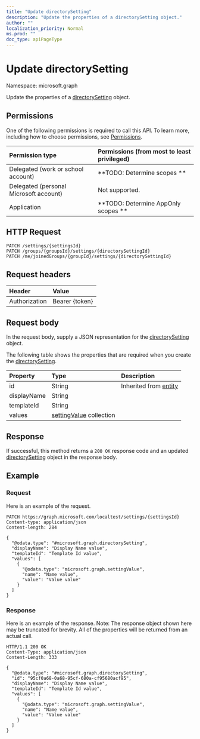 ```yaml
---
title: "Update directorySetting"
description: "Update the properties of a directorySetting object."
author: ""
localization_priority: Normal
ms.prod: ""
doc_type: apiPageType
---
```


# Update directorySetting

Namespace: microsoft.graph

Update the properties of a [directorySetting](../resources/directorysetting.md) object.

## Permissions
One of the following permissions is required to call this API. To learn more, including how to choose permissions, see [Permissions](/concepts/permissions-reference.md).

|Permission type|Permissions (from most to least privileged)|
|:---|:---|
|Delegated (work or school account)|**TODO: Determine scopes **|
|Delegated (personal Microsoft account)|Not supported.|
|Application|**TODO: Determine AppOnly scopes **|

## HTTP Request
<!-- {
  "blockType": "ignored"
}
-->
``` http
PATCH /settings/{settingsId}
PATCH /groups/{groupsId}/settings/{directorySettingId}
PATCH /me/joinedGroups/{groupId}/settings/{directorySettingId}
```

## Request headers
|Header|Value|
|:---|:---|
|Authorization|Bearer {token}|

## Request body
In the request body, supply a JSON representation for the [directorySetting](../resources/directorysetting.md) object.

The following table shows the properties that are required when you create the [directorySetting](../resources/directorysetting.md).

|Property|Type|Description|
|:---|:---|:---|
|id|String| Inherited from [entity](../resources/entity.md)|
|displayName|String||
|templateId|String||
|values|[settingValue](../resources/settingvalue.md) collection||



## Response
If successful, this method returns a `200 OK` response code and an updated [directorySetting](../resources/directorysetting.md) object in the response body.

## Example

### Request
Here is an example of the request.
<!-- {
  "blockType": "request",
  "name": "update_directorysetting"
}
-->
``` http
PATCH https://graph.microsoft.com/localtest/settings/{settingsId}
Content-type: application/json
Content-length: 284

{
  "@odata.type": "#microsoft.graph.directorySetting",
  "displayName": "Display Name value",
  "templateId": "Template Id value",
  "values": [
    {
      "@odata.type": "microsoft.graph.settingValue",
      "name": "Name value",
      "value": "Value value"
    }
  ]
}
```

### Response
Here is an example of the response. Note: The response object shown here may be truncated for brevity. All of the properties will be returned from an actual call.
<!-- {
  "blockType": "response",
  "truncated": true
}
-->
``` http
HTTP/1.1 200 OK
Content-Type: application/json
Content-Length: 333

{
  "@odata.type": "#microsoft.graph.directorySetting",
  "id": "95cf0a68-0a68-95cf-680a-cf95680acf95",
  "displayName": "Display Name value",
  "templateId": "Template Id value",
  "values": [
    {
      "@odata.type": "microsoft.graph.settingValue",
      "name": "Name value",
      "value": "Value value"
    }
  ]
}
```

